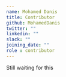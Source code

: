 ```yaml
---
name: Mohamed Danis
title: Contributor
github: MohamedDanis
twitter: ""
linkedin: ""
slack: ""
joining_date: ""
role : contributor
---
```


Still waiting for this

